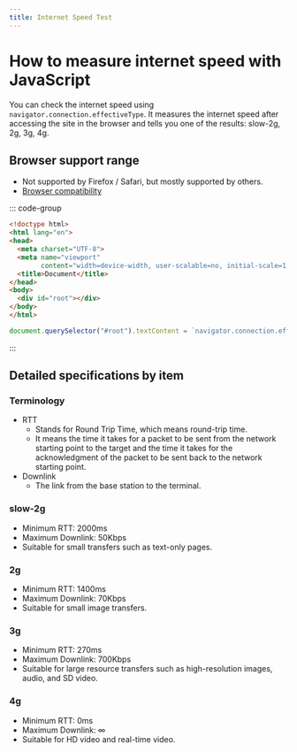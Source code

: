 ```yaml
---
title: Internet Speed Test
---
```


# How to measure internet speed with JavaScript
You can check the internet speed using `navigator.connection.effectiveType`. It measures the internet speed after accessing the site in the browser and tells you one of the results: slow-2g, 2g, 3g, 4g.

## Browser support range
- Not supported by Firefox / Safari, but mostly supported by others.
- [Browser compatibility](https://developer.mozilla.org/en-US/docs/Web/API/NetworkInformation/effectiveType#browser_compatibility)

::: code-group 

```html [Demo.html]
<!doctype html>
<html lang="en">
<head>
  <meta charset="UTF-8">
  <meta name="viewport"
        content="width=device-width, user-scalable=no, initial-scale=1.0, maximum-scale=1.0, minimum-scale=1.0">
  <title>Document</title>
</head>
<body>
  <div id="root"></div>
</body>
</html>
```

```js [scripts.js]
document.querySelector("#root").textContent = `navigator.connection.effectiveType: ${navigator.connection.effectiveType}`;
```

:::

## Detailed specifications by item
### Terminology
- RTT
  - Stands for Round Trip Time, which means round-trip time.
  - It means the time it takes for a packet to be sent from the network starting point to the target and the time it takes for the acknowledgment of the packet to be sent back to the network starting point.
- Downlink
  - The link from the base station to the terminal.

### slow-2g
- Minimum RTT: 2000ms
- Maximum Downlink: 50Kbps
- Suitable for small transfers such as text-only pages.

### 2g
- Minimum RTT: 1400ms
- Maximum Downlink: 70Kbps
- Suitable for small image transfers.

### 3g
- Minimum RTT: 270ms
- Maximum Downlink: 700Kbps
- Suitable for large resource transfers such as high-resolution images, audio, and SD video.

### 4g
- Minimum RTT: 0ms
- Maximum Downlink: ∞
- Suitable for HD video and real-time video.
